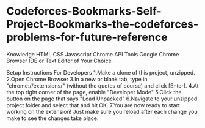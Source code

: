# Codeforces-Bookmarks-Self-Project-Bookmarks-the-codeforces-problems-for-future-reference
Knowledge
HTML
CSS
Javascript
Chrome API
Tools
Google Chrome Browser
IDE or Text Editor of Your Choice

Setup Instructions
For Developers
1.Make a clone of this project, unzipped.
2.Open Chrome Browser
3.In a new or blank tab, type in "chrome://extensions/" (without the quotes of course) and click [Enter].
4.At the top right corner of the page, enable "Developer Mode"
5.Click the button on the page that says "Load Unpacked"
6.Navigate to your unzipped project folder and select that and hit OK.
7.You are now ready to start working on the extension! Just make sure you reload after each change you make to see the changes take place.
